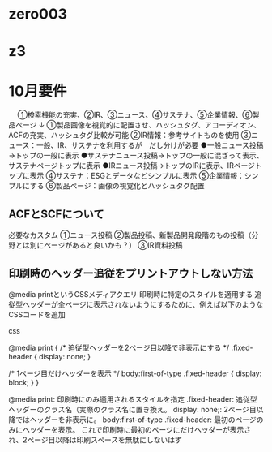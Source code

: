 # zero003
# z3
# 10月要件
　
①検索機能の充実、②IR、③ニュース、④サステナ、⑤企業情報、⑥製品ページ
↓
①製品画像を視覚的に配置させ、ハッシュタグ、アコーディオン、ACFの充実、ハッシュタグ比較が可能
②IR情報：参考サイトものを使用
③ニュース：一般、IR、サステナを利用するが　だし分けが必要
●一般ニュース投稿→トップの一般に表示
●サステナニュース投稿→トップの一般に混ざって表示、サステナページトップに表示
●IRニュース投稿→トップのIRに表示、IRページトップに表示
④サステナ：ESGとデータなどシンプルに表示
⑤企業情報：シンプルにする
⑥製品ページ：画像の視覚化とハッシュタグ配置

## ACFとSCFについて
必要なカスタム
①ニュース投稿
②製品投稿、新製品開発段階のもの投稿（分野とは別にページがあると良いかも？）
③IR資料投稿

## 印刷時のヘッダー追従をプリントアウトしない方法
@media printというCSSメディアクエリ
印刷時に特定のスタイルを適用する
追従型ヘッダーが全ページに表示されないようにするために、例えば以下のようなCSSコードを追加

css

@media print {
  /* 追従型ヘッダーを2ページ目以降で非表示にする */
  .fixed-header {
    display: none;
  }

  /* 1ページ目だけヘッダーを表示 */
  body:first-of-type .fixed-header {
    display: block;
  }
}

@media print: 印刷時にのみ適用されるスタイルを指定
.fixed-header: 追従型ヘッダーのクラス名（実際のクラス名に置き換え。
display: none;: 2ページ目以降ではヘッダーを非表示に。
body:first-of-type .fixed-header: 最初のページのみにヘッダーを表示。
これで印刷時に最初のページにだけヘッダーが表示され、2ページ目以降は印刷スペースを無駄にしないはず